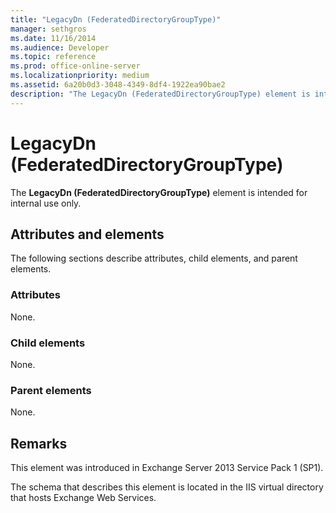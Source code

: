 ```yaml
---
title: "LegacyDn (FederatedDirectoryGroupType)"
manager: sethgros
ms.date: 11/16/2014
ms.audience: Developer
ms.topic: reference
ms.prod: office-online-server
ms.localizationpriority: medium
ms.assetid: 6a20b0d3-3048-4349-8df4-1922ea90bae2
description: "The LegacyDn (FederatedDirectoryGroupType) element is intended for internal use only."
---
```


# LegacyDn (FederatedDirectoryGroupType)

The **LegacyDn (FederatedDirectoryGroupType)** element is intended for internal use only. 

## Attributes and elements

The following sections describe attributes, child elements, and parent elements.
  
### Attributes

None.
  
### Child elements

None.
  
### Parent elements

None.
  
## Remarks

This element was introduced in Exchange Server 2013 Service Pack 1 (SP1).
  
The schema that describes this element is located in the IIS virtual directory that hosts Exchange Web Services.
  

